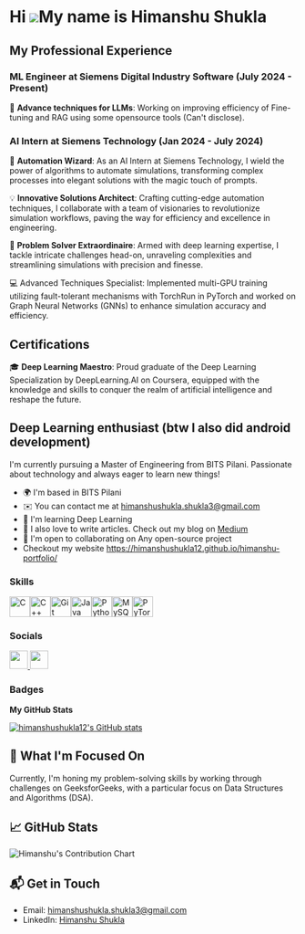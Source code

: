 Hi ![](https://user-images.githubusercontent.com/18350557/176309783-0785949b-9127-417c-8b55-ab5a4333674e.gif)My name is Himanshu Shukla
=======================================================================================================================================
## My Professional Experience
### ML Engineer at Siemens Digital Industry Software (July 2024 - Present)
🚀 **Advance techniques for LLMs**: Working on improving efficiency of Fine-tuning and RAG using some opensource tools (Can't disclose).
### AI Intern at Siemens Technology (Jan 2024 - July 2024)

🚀 **Automation Wizard**: As an AI Intern at Siemens Technology, I wield the power of algorithms to automate simulations, transforming complex processes into elegant solutions with the magic touch of prompts.

💡 **Innovative Solutions Architect**: Crafting cutting-edge automation techniques, I collaborate with a team of visionaries to revolutionize simulation workflows, paving the way for efficiency and excellence in engineering.

🔧 **Problem Solver Extraordinaire**: Armed with deep learning expertise, I tackle intricate challenges head-on, unraveling complexities and streamlining simulations with precision and finesse.

💻 Advanced Techniques Specialist: Implemented multi-GPU training utilizing fault-tolerant mechanisms with TorchRun in PyTorch and worked on Graph Neural Networks (GNNs) to enhance simulation accuracy and efficiency.

## Certifications

🎓 **Deep Learning Maestro**: Proud graduate of the Deep Learning Specialization by DeepLearning.AI on Coursera, equipped with the knowledge and skills to conquer the realm of artificial intelligence and reshape the future.

Deep Learning enthusiast (btw I also did android development)
-------------------------------------------

I'm currently pursuing a Master of Engineering from BITS Pilani. Passionate about technology and always eager to learn new things!

* 🌍  I'm based in BITS Pilani
* ✉️  You can contact me at [himanshushukla.shukla3@gmail.com](mailto:himanshushukla.shukla3@gmail.com)
* 🧠  I'm learning Deep Learning
* 📝 I also love to write articles. Check out my blog on [Medium](https://medium.com/@himanshushukla.shukla3)
* 🤝  I'm open to collaborating on Any open-source project
* Checkout my website https://himanshushukla12.github.io/himanshu-portfolio/

### Skills


<p align="left">
<a href="https://docs.microsoft.com/en-us/cpp/?view=msvc-170" target="_blank" rel="noreferrer"><img src="https://raw.githubusercontent.com/danielcranney/readme-generator/main/public/icons/skills/c-colored.svg" width="36" height="36" alt="C" /></a><a href="https://docs.microsoft.com/en-us/cpp/?view=msvc-170" target="_blank" rel="noreferrer"><img src="https://raw.githubusercontent.com/danielcranney/readme-generator/main/public/icons/skills/cplusplus-colored.svg" width="36" height="36" alt="C++" /></a><a href="https://git-scm.com/" target="_blank" rel="noreferrer"><img src="https://raw.githubusercontent.com/danielcranney/readme-generator/main/public/icons/skills/git-colored.svg" width="36" height="36" alt="Git" /></a><a href="https://www.oracle.com/java/" target="_blank" rel="noreferrer"><img src="https://raw.githubusercontent.com/danielcranney/readme-generator/main/public/icons/skills/java-colored.svg" width="36" height="36" alt="Java" /></a><a href="https://www.python.org/" target="_blank" rel="noreferrer"><img src="https://raw.githubusercontent.com/danielcranney/readme-generator/main/public/icons/skills/python-colored.svg" width="36" height="36" alt="Python" /></a><a href="https://www.mysql.com/" target="_blank" rel="noreferrer"><img src="https://raw.githubusercontent.com/danielcranney/readme-generator/main/public/icons/skills/mysql-colored.svg" width="36" height="36" alt="MySQL" /></a><a href="https://pytorch.org/" target="_blank" rel="noreferrer"><img src="https://raw.githubusercontent.com/danielcranney/readme-generator/main/public/icons/skills/pytorch-colored.svg" width="36" height="36" alt="PyTorch" /></a>
</p>


### Socials

<p align="left"> <a href="https://www.github.com/himanshushukla12" target="_blank" rel="noreferrer"> <picture> <source media="(prefers-color-scheme: dark)" srcset="https://raw.githubusercontent.com/danielcranney/readme-generator/main/public/icons/socials/github-dark.svg" /> <source media="(prefers-color-scheme: light)" srcset="https://raw.githubusercontent.com/danielcranney/readme-generator/main/public/icons/socials/github.svg" /> <img src="https://raw.githubusercontent.com/danielcranney/readme-generator/main/public/icons/socials/github.svg" width="32" height="32" /> </picture> </a> <a href="https://www.linkedin.com/in/himanshu-shukla-94505615a/" target="_blank" rel="noreferrer"> <picture> <source media="(prefers-color-scheme: dark)" srcset="https://raw.githubusercontent.com/danielcranney/readme-generator/main/public/icons/socials/linkedin-dark.svg" /> <source media="(prefers-color-scheme: light)" srcset="https://raw.githubusercontent.com/danielcranney/readme-generator/main/public/icons/socials/linkedin.svg" /> <img src="https://raw.githubusercontent.com/danielcranney/readme-generator/main/public/icons/socials/linkedin.svg" width="32" height="32" /> </picture> </a></p>

### Badges

<b>My GitHub Stats</b>

<a href="http://www.github.com/himanshushukla12"><img src="https://github-readme-stats.vercel.app/api?username=himanshushukla12&show_icons=true&hide=&count_private=true&title_color=0891b2&text_color=ffffff&icon_color=0891b2&bg_color=1c1917&hide_border=true&show_icons=true" alt="himanshushukla12's GitHub stats" /></a>

## 📘 What I'm Focused On

Currently, I'm honing my problem-solving skills by working through challenges on GeeksforGeeks, with a particular focus on Data Structures and Algorithms (DSA).

## 📈 GitHub Stats

![Himanshu's Contribution Chart](https://ghchart.rshah.org/himanshushukla12)

## 📬 Get in Touch

- Email: [himanshushukla.shukla3@gmail.com](mailto:himanshushukla.shukla3@gmail.com)
- LinkedIn: [Himanshu Shukla](https://www.linkedin.com/in/himanshu-shukla-94505615a/)



